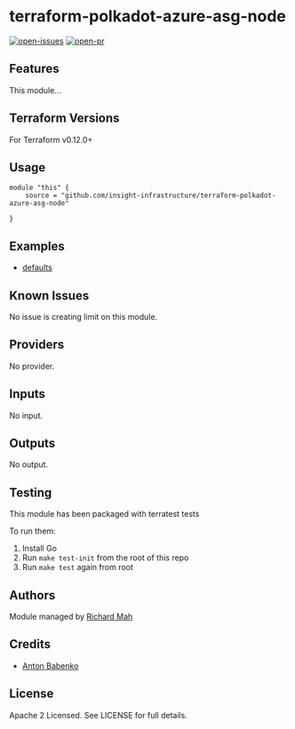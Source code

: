 # terraform-polkadot-azure-asg-node

[![open-issues](https://img.shields.io/github/issues-raw/insight-infrastructure/terraform-polkadot-azure-asg-node?style=for-the-badge)](https://github.com/insight-infrastructure/terraform-polkadot-azure-asg-node/issues)
[![open-pr](https://img.shields.io/github/issues-pr-raw/insight-infrastructure/terraform-polkadot-azure-asg-node?style=for-the-badge)](https://github.com/insight-infrastructure/terraform-polkadot-azure-asg-node/pulls)

## Features

This module...

## Terraform Versions

For Terraform v0.12.0+

## Usage

```
module "this" {
    source = "github.com/insight-infrastructure/terraform-polkadot-azure-asg-node"

}
```
## Examples

- [defaults](https://github.com/insight-infrastructure/terraform-polkadot-azure-asg-node/tree/master/examples/defaults)

## Known  Issues
No issue is creating limit on this module.

<!-- BEGINNING OF PRE-COMMIT-TERRAFORM DOCS HOOK -->
## Providers

No provider.

## Inputs

No input.

## Outputs

No output.

<!-- END OF PRE-COMMIT-TERRAFORM DOCS HOOK -->

## Testing
This module has been packaged with terratest tests

To run them:

1. Install Go
2. Run `make test-init` from the root of this repo
3. Run `make test` again from root

## Authors

Module managed by [Richard Mah](https://github.com/shinyfoil)

## Credits

- [Anton Babenko](https://github.com/antonbabenko)

## License

Apache 2 Licensed. See LICENSE for full details.